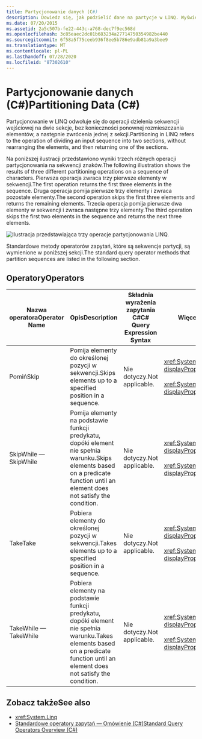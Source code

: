 ```yaml
---
title: Partycjonowanie danych (C#)
description: Dowiedz się, jak podzielić dane na partycje w LINQ. Wyświetl ilustrację przedstawiającą wyniki operacji partycjonowania.
ms.date: 07/20/2015
ms.assetid: 2a5c507b-fe22-443c-a768-dec7f9ec568d
ms.openlocfilehash: 3c85eaec2dc01b683234a27714750354982be440
ms.sourcegitcommit: 6f58a5f75ceeb936f8ee5b786e9adb81a9a3bee9
ms.translationtype: MT
ms.contentlocale: pl-PL
ms.lasthandoff: 07/28/2020
ms.locfileid: "87302610"
---
```

# <a name="partitioning-data-c"></a><span data-ttu-id="43420-104">Partycjonowanie danych (C#)</span><span class="sxs-lookup"><span data-stu-id="43420-104">Partitioning Data (C#)</span></span>
<span data-ttu-id="43420-105">Partycjonowanie w LINQ odwołuje się do operacji dzielenia sekwencji wejściowej na dwie sekcje, bez konieczności ponownej rozmieszczania elementów, a następnie zwrócenia jednej z sekcji.</span><span class="sxs-lookup"><span data-stu-id="43420-105">Partitioning in LINQ refers to the operation of dividing an input sequence into two sections, without rearranging the elements, and then returning one of the sections.</span></span>  
  
 <span data-ttu-id="43420-106">Na poniższej ilustracji przedstawiono wyniki trzech różnych operacji partycjonowania na sekwencji znaków.</span><span class="sxs-lookup"><span data-stu-id="43420-106">The following illustration shows the results of three different partitioning operations on a sequence of characters.</span></span> <span data-ttu-id="43420-107">Pierwsza operacja zwraca trzy pierwsze elementy w sekwencji.</span><span class="sxs-lookup"><span data-stu-id="43420-107">The first operation returns the first three elements in the sequence.</span></span> <span data-ttu-id="43420-108">Druga operacja pomija pierwsze trzy elementy i zwraca pozostałe elementy.</span><span class="sxs-lookup"><span data-stu-id="43420-108">The second operation skips the first three elements and returns the remaining elements.</span></span> <span data-ttu-id="43420-109">Trzecia operacja pomija pierwsze dwa elementy w sekwencji i zwraca następne trzy elementy.</span><span class="sxs-lookup"><span data-stu-id="43420-109">The third operation skips the first two elements in the sequence and returns the next three elements.</span></span>  
  
 ![Ilustracja przedstawiająca trzy operacje partycjonowania LINQ.](./media/partitioning-data/linq-partitioning-operations.png)  
  
 <span data-ttu-id="43420-111">Standardowe metody operatorów zapytań, które są sekwencje partycji, są wymienione w poniższej sekcji.</span><span class="sxs-lookup"><span data-stu-id="43420-111">The standard query operator methods that partition sequences are listed in the following section.</span></span>  
  
## <a name="operators"></a><span data-ttu-id="43420-112">Operatory</span><span class="sxs-lookup"><span data-stu-id="43420-112">Operators</span></span>  
  
|<span data-ttu-id="43420-113">Nazwa operatora</span><span class="sxs-lookup"><span data-stu-id="43420-113">Operator Name</span></span>|<span data-ttu-id="43420-114">Opis</span><span class="sxs-lookup"><span data-stu-id="43420-114">Description</span></span>|<span data-ttu-id="43420-115">Składnia wyrażenia zapytania C#</span><span class="sxs-lookup"><span data-stu-id="43420-115">C# Query Expression Syntax</span></span>|<span data-ttu-id="43420-116">Więcej informacji</span><span class="sxs-lookup"><span data-stu-id="43420-116">More Information</span></span>|  
|-------------------|-----------------|---------------------------------|----------------------|  
|<span data-ttu-id="43420-117">Pomiń</span><span class="sxs-lookup"><span data-stu-id="43420-117">Skip</span></span>|<span data-ttu-id="43420-118">Pomija elementy do określonej pozycji w sekwencji.</span><span class="sxs-lookup"><span data-stu-id="43420-118">Skips elements up to a specified position in a sequence.</span></span>|<span data-ttu-id="43420-119">Nie dotyczy.</span><span class="sxs-lookup"><span data-stu-id="43420-119">Not applicable.</span></span>|<xref:System.Linq.Enumerable.Skip%2A?displayProperty=nameWithType><br /><br /> <xref:System.Linq.Queryable.Skip%2A?displayProperty=nameWithType>|  
|<span data-ttu-id="43420-120">SkipWhile —</span><span class="sxs-lookup"><span data-stu-id="43420-120">SkipWhile</span></span>|<span data-ttu-id="43420-121">Pomija elementy na podstawie funkcji predykatu, dopóki element nie spełnia warunku.</span><span class="sxs-lookup"><span data-stu-id="43420-121">Skips elements based on a predicate function until an element does not satisfy the condition.</span></span>|<span data-ttu-id="43420-122">Nie dotyczy.</span><span class="sxs-lookup"><span data-stu-id="43420-122">Not applicable.</span></span>|<xref:System.Linq.Enumerable.SkipWhile%2A?displayProperty=nameWithType><br /><br /> <xref:System.Linq.Queryable.SkipWhile%2A?displayProperty=nameWithType>|  
|<span data-ttu-id="43420-123">Take</span><span class="sxs-lookup"><span data-stu-id="43420-123">Take</span></span>|<span data-ttu-id="43420-124">Pobiera elementy do określonej pozycji w sekwencji.</span><span class="sxs-lookup"><span data-stu-id="43420-124">Takes elements up to a specified position in a sequence.</span></span>|<span data-ttu-id="43420-125">Nie dotyczy.</span><span class="sxs-lookup"><span data-stu-id="43420-125">Not applicable.</span></span>|<xref:System.Linq.Enumerable.Take%2A?displayProperty=nameWithType><br /><br /> <xref:System.Linq.Queryable.Take%2A?displayProperty=nameWithType>|  
|<span data-ttu-id="43420-126">TakeWhile —</span><span class="sxs-lookup"><span data-stu-id="43420-126">TakeWhile</span></span>|<span data-ttu-id="43420-127">Pobiera elementy na podstawie funkcji predykatu, dopóki element nie spełnia warunku.</span><span class="sxs-lookup"><span data-stu-id="43420-127">Takes elements based on a predicate function until an element does not satisfy the condition.</span></span>|<span data-ttu-id="43420-128">Nie dotyczy.</span><span class="sxs-lookup"><span data-stu-id="43420-128">Not applicable.</span></span>|<xref:System.Linq.Enumerable.TakeWhile%2A?displayProperty=nameWithType><br /><br /> <xref:System.Linq.Queryable.TakeWhile%2A?displayProperty=nameWithType>|  
  
## <a name="see-also"></a><span data-ttu-id="43420-129">Zobacz także</span><span class="sxs-lookup"><span data-stu-id="43420-129">See also</span></span>

- <xref:System.Linq>
- [<span data-ttu-id="43420-130">Standardowe operatory zapytań — Omówienie (C#)</span><span class="sxs-lookup"><span data-stu-id="43420-130">Standard Query Operators Overview (C#)</span></span>](./standard-query-operators-overview.md)
